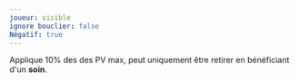 ```yaml
---
joueur: visible
ignore bouclier: false
Négatif: true
---
```

Applique 10% des des PV max, peut uniquement être retirer en bénéficiant d'un **soin**.

